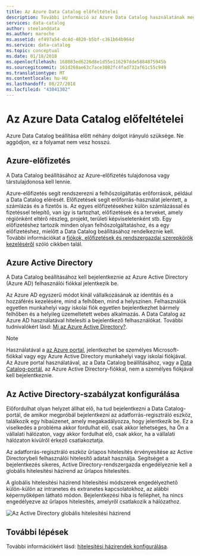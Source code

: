 ```yaml
---
title: Az Azure Data Catalog előfeltételei
description: További információ az Azure Data Catalog használatának megkezdéséhez szüksége előfeltételeiről.
services: data-catalog
author: steelanddata
ms.author: maroche
ms.assetid: ef497a54-dc4d-4820-b5bf-c361b64b964d
ms.service: data-catalog
ms.topic: conceptual
ms.date: 01/18/2018
ms.openlocfilehash: 168083ed6226d8e1d55e116297dde5884875945b
ms.sourcegitcommit: 161d268ae63c7ace3082fc4fad732af61c55c949
ms.translationtype: MT
ms.contentlocale: hu-HU
ms.lasthandoff: 08/27/2018
ms.locfileid: "43041302"
---
```

# <a name="azure-data-catalog-prerequisites"></a>Az Azure Data Catalog előfeltételei

Azure Data Catalog beállítása előtt néhány dolgot irányuló szüksége. Ne aggódjon, ez a folyamat nem vesz hosszú.

## <a name="azure-subscription"></a>Azure-előfizetés
A Data Catalog beállításához az Azure-előfizetés tulajdonosa vagy társtulajdonosa kell lennie.

Azure-előfizetés segít rendszerezni a felhőszolgáltatás erőforrások, például a Data Catalog elérését. Előfizetések segít erőforrás-használat jelentett, a számlázás és a fizetős is. Az egyes előfizetésekhez külön számlázással és fizetéssel telepítő, van így is tartozhat, előfizetések és a terveket, amely régiónként eltérő részleg, projekt, területi képviseletenként stb. Egy előfizetéshez tartozik minden olyan felhőszolgáltatáshoz, és a egy előfizetéshez, mielőtt a Data Catalog beállításához rendelkeznie kell. További információkat a [fiókok, előfizetések és rendszergazdai szerepkörök kezeléséről](../active-directory/users-groups-roles/directory-assign-admin-roles.md) szóló cikkben talál.

## <a name="azure-active-directory"></a>Azure Active Directory
A Data Catalog beállításához kell bejelentkeznie az Azure Active Directory (Azure AD) felhasználói fiókkal jelentkezik be.

Az Azure AD egyszerű módot kínál vállalkozásának az identitás és a hozzáférés kezelésére, mind a felhőben, mind a helyszínen. Felhasználók egyetlen munkahelyi vagy iskolai fiók egyetlen bejelentkezhet bármely felhőben és a helyileg üzemeltetett webes alkalmazás. A Data Catalog az Azure AD használatával hitelesíti a bejelentkező felhasználókat. További tudnivalókért lásd: [Mi az Azure Active Directory?](../active-directory/fundamentals/active-directory-whatis.md).

> [!NOTE]
> Használatával a [az Azure portal](http://portal.azure.com/), jelentkezhet be személyes Microsoft-fiókkal vagy egy Azure Active Directory munkahelyi vagy iskolai fiókjával. Az Azure portal használatával, az a Data Catalog beállításához, vagy a [Data Catalog-portál](http://www.azuredatacatalog.com), az Azure Active Directory-fiókkal, nem a személyes fiókjával kell bejelentkeznie.
>
>

## <a name="active-directory-policy-configuration"></a>Az Active Directory-szabályzat konfigurálása
Előfordulhat olyan helyzet állhat elő, ha tud bejelentkezni a Data Catalog-portál, de amikor megpróbál bejelentkezni az adatforrás-regisztráló eszköz, találkozik egy hibaüzenet, amely megakadályozza, hogy jelentkezik be. Ez a viselkedés a probléma akkor fordulhat elő, csak akkor lehetséges, ha Ön a vállalati hálózaton, vagy akkor fordulhat elő, csak akkor, ha a vállalati hálózaton kívülről érkező csatlakoztatja.

Az adatforrás-regisztráló eszköz űrlapos hitelesítés érvényesítése az Active Directorybeli felhasználói hitelesítő adatait használja. Segítséget a bejelentkezés sikeres, Active Directory-rendszergazda engedélyeznie kell a globális hitelesítési házirend az űrlapos hitelesítés.

A globális hitelesítési házirend hitelesítési módszerek engedélyezhető külön-külön az intranetes és extranetes kapcsolatokhoz, az alábbi képernyőképen látható módon. Bejelentkezési hiba is felléphet, ha nincs engedélyezve az űrlapos hitelesítés, amelyről csatlakozik a hálózathoz.

 ![Az Active Directory globális hitelesítési házirend](./media/data-catalog-prerequisites/global-auth-policy.png)

## <a name="next-steps"></a>További lépések
További információkért lásd: [hitelesítési házirendek konfigurálása](https://technet.microsoft.com/library/dn486781.aspx).

